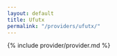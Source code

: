 ```yaml
---
layout: default
title: Ufutx
permalink: "/providers/ufutx/"
---
```


{% include provider/provider.md %}
